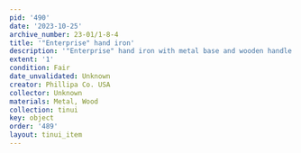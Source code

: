 ```yaml
---
pid: '490'
date: '2023-10-25'
archive_number: 23-01/1-8-4
title: '"Enterprise" hand iron'
description: '"Enterprise" hand iron with metal base and wooden handle. Note attached'
extent: '1'
condition: Fair
date_unvalidated: Unknown
creator: Phillipa Co. USA
collector: Unknown
materials: Metal, Wood
collection: tinui
key: object
order: '489'
layout: tinui_item
---
```

